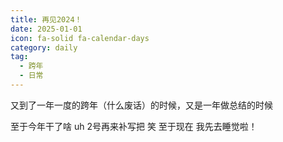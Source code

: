 ```yaml
---
title: 再见2024！
date: 2025-01-01
icon: fa-solid fa-calendar-days
category: daily
tag:
  - 跨年
  - 日常
---
```


又到了一年一度的跨年（什么废话）的时候，又是一年做总结的时候

至于今年干了啥 uh 2号再来补写把 笑 至于现在 我先去睡觉啦！